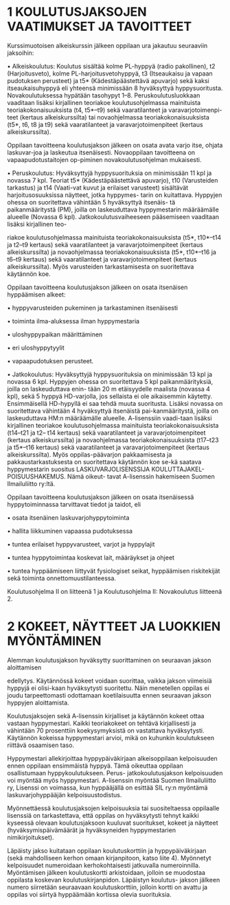 # 1 KOULUTUSJAKSOJEN VAATIMUKSET JA TAVOITTEET

Kurssimuotoisen alkeiskurssin jälkeen oppilaan ura jakautuu seuraaviin
jaksoihin:

• Alkeiskoulutus: Koulutus sisältää kolme PL-hyppyä (radio pakollinen),
t2 (Harjoitusveto), kolme PL-harjoitusvetohyppyä, t3 (Itseaukaisu ja
vapaan pudotuksen perusteet) ja t5\* (Kädestäpäästettävä apuvarjo) sekä
kaksi itseaukaisuhyppyä eli yhteensä minimissään 8 hyväksyttyä
hyppysuoritusta. Novakoulutuksessa hypätään tasohypyt 1–8.
Peruskoulutusluokkaan vaaditaan lisäksi kirjallinen teoriakoe
koulutusohjelmassa mainituista teoriakokonaisuuksista (t4, t5\*–t9)
sekä vaaratilanteet ja varavarjotoimenpi- teet (kertaus alkeiskurssilta)
tai novaohjelmassa teoriakokonaisuuksista (t5\*, t6, t8 ja t9) sekä
vaaratilanteet ja varavarjotoimenpiteet (kertaus alkeiskurssilta).

Oppilaan tavoitteena koulutusjakson jälkeen on osata avata varjo itse,
ohjata laskuvar-joa ja laskeutua itsenäisesti. Novaoppilaan tavoitteena
on vapaapudotustaitojen op-piminen novakoulutusohjelman mukaisesti.

• Peruskoulutus: Hyväksyttyjä hyppysuorituksia on minimissään 11 kpl ja
novassa 7 kpl. Teoriat t5\* (Kädestäpäästettävä apuvarjo), t10
(Varusteiden tarkastus) ja t14 (Vaati-vat kuvut ja erilaiset varusteet)
sisältävät harjoitusosuuksissa näytteet, jotka hyppymes- tarin on
kuitattava. Hyppyjen ohessa on suoritettava vähintään 5 hyväksyttyä
itsenäis- tä paikanmääritystä (PM), joilla on laskeuduttava
hyppymestarin määräämälle alueelle (Novassa 6 kpl).
Jatkokoulutusvaiheeseen pääsemiseen vaaditaan lisäksi kirjallinen teo-

riakoe koulutusohjelmassa mainituista teoriakokonaisuuksista (t5\*,
t10\*–t14 ja t2–t9 kertaus) sekä vaaratilanteet ja varavarjotoimenpiteet
(kertaus alkeiskurssilta) ja novaohjelmassa teoriakokonaisuuksista
(t5\*, t10\*–t16 ja t6–t9 kertaus) sekä vaaratilanteet ja
varavarjotoimenpiteet (kertaus alkeiskurssilta). Myös varusteiden
tarkastamisesta on suoritettava käytännön koe.

Oppilaan tavoitteena koulutusjakson jälkeen on osata itsenäisen
hyppäämisen alkeet:

• hyppyvarusteiden pukeminen ja tarkastaminen itsenäisesti

• toiminta ilma-aluksessa ilman hyppymestaria

• uloshyppypaikan määrittäminen

• eri uloshyppytyylit

• vapaapudotuksen perusteet.

• Jatkokoulutus: Hyväksyttyjä hyppysuorituksia on minimissään 13 kpl ja
novassa 6 kpl. Hyppyjen ohessa on suoritettava 5 kpl paikanmäärityksiä,
joilla on laskeuduttava enin- tään 20 m etäisyydelle maalista (novassa 4
kpl), sekä 5 hyppyä HD-varjolla, jos sellaista ei ole aikaisemmin
käytetty. Ensimmäisellä HD-hypyllä ei saa tehdä muuta suoritusta.
Lisäksi novassa on suoritettava vähintään 4 hyväksyttyä itsenäistä
pai-kanmääritystä, joilla on laskeuduttava HM:n määräämälle alueelle.
A-lisenssiin vaadi-taan lisäksi kirjallinen teoriakoe
koulutusohjelmassa mainituista teoriakokonaisuuksista (t14–t21 ja t2–
t14 kertaus) sekä vaaratilanteet ja varavarjotoimenpiteet (kertaus
alkeiskurssilta) ja novaohjelmassa teoriakokonaisuuksista (t17–t23 ja
t5\*–t16 kertaus) sekä vaaratilanteet ja varavarjotoimenpiteet (kertaus
alkeiskurssilta). Myös oppilas-päävarjon pakkaamisesta ja
pakkaustarkastuksesta on suoritettava käytännön koe se-kä saatava
hyppymestarin suositus LASKUVARJOLISENSSIJA
KOULUTTAJAKEL-POISUUSHAKEMUS. Nämä oikeut- tavat A-lisenssin hakemiseen
Suomen Ilmailuliitto ry:ltä.

Oppilaan tavoitteena koulutusjakson jälkeen on osata itsenäisessä
hyppytoiminnassa tarvittavat tiedot ja taidot, eli

• osata itsenäinen laskuvarjohyppytoiminta

• hallita liikkuminen vapaassa pudotuksessa

• tuntea erilaiset hyppyvarusteet, varjot ja hyppylajit

• tuntea hyppytoimintaa koskevat lait, määräykset ja ohjeet

• tuntea hyppäämiseen liittyvät fysiologiset seikat, hyppäämisen
riskitekijät sekä toiminta onnettomuustilanteessa.

Koulutusohjelma II on liitteenä 1 ja Koulutusohjelma II: Novakoulutus
liitteenä 2.
# 2 KOKEET, NÄYTTEET JA LUOKKIEN MYÖNTÄMINEN

Alemman koulutusjakson hyväksytty suorittaminen on seuraavan jakson
aloittamisen

edellytys. Käytännössä kokeet voidaan suorittaa, vaikka jakson viimeisiä
hyppyjä ei olisi-kaan hyväksytysti suoritettu. Näin menetellen oppilas
ei joudu tarpeettomasti odottamaan koetilaisuutta ennen seuraavan jakson
hyppyjen aloittamista.

Koulutusjaksojen sekä A-lisenssin kirjalliset ja käytännön kokeet ottaa
vastaan hyppymestari. Kaikki teoriakokeet on tehtävä kirjallisesti ja
vähintään 70 prosenttiin koekysymyksistä on vastattava hyväksytysti.
Käytännön kokeissa hyppymestari arvioi, mikä on kuhunkin koulutukseen
riittävä osaamisen taso.

Hyppymestari allekirjoittaa hyppypäiväkirjaan alkeisoppilaan
kelpoisuuden ennen oppilaan ensimmäistä hyppyä. Tämä oikeuttaa
oppilaan osallistumaan hyppykoulutukseen. Perus- jatkokoulutusjakson
kelpoisuuden voi myöntää myös hyppymestari. A-lisenssin myöntää Suomen
Ilmailuliitto ry, Lisenssi on voimassa, kun hyppääjällä on esittää SIL
ry:n myöntämä laskuvarjohyppääjän kelpoisuustodistus.

Myönnettäessä koulutusjaksojen kelpoisuuksia tai suositeltaessa
oppilaalle lisenssiä on tarkastettava, että oppilas on hyväksytysti
tehnyt kaikki kyseessä olevaan koulutusjaksoon kuuluvat suoritukset,
kokeet ja näytteet (hyväksymispäivämäärät ja hyväksyneiden
hyppymestarien nimikirjoitukset).

Läpäisty jakso kuitataan oppilaan koulutuskorttiin ja hyppypäiväkirjaan
(sekä mahdolliseen kerhon omaan kirjanpitoon, katso liite 4).
Myönnetyt kelpoisuudet numeroidaan kerhokohtaisesti jatkuvalla
numeroinnilla. Myöntämisen jälkeen koulutuskortti arkistoidaan,
jolloin se muodostaa oppilasta koskevan koulutuskirjanpidon. Läpäistyn
koulutus- jakson jälkeen numero siirretään seuraavaan koulutuskorttiin,
jolloin kortti on avattu ja oppilas voi siirtyä hyppäämään kortissa
olevia suorituksia.

